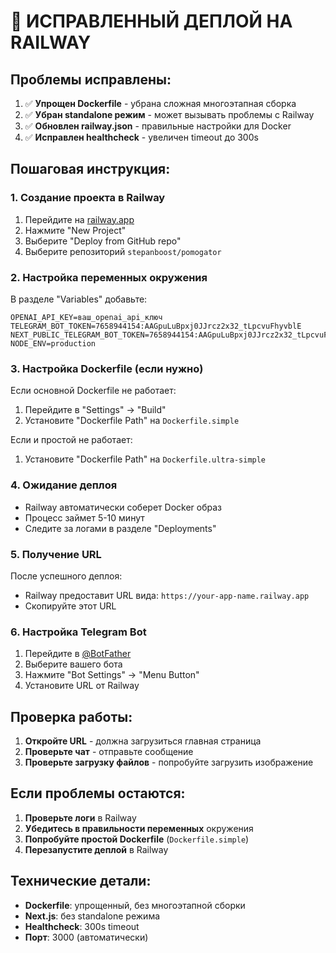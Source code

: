 # 🚀 ИСПРАВЛЕННЫЙ ДЕПЛОЙ НА RAILWAY

## Проблемы исправлены:

1. ✅ **Упрощен Dockerfile** - убрана сложная многоэтапная сборка
2. ✅ **Убран standalone режим** - может вызывать проблемы с Railway
3. ✅ **Обновлен railway.json** - правильные настройки для Docker
4. ✅ **Исправлен healthcheck** - увеличен timeout до 300s

## Пошаговая инструкция:

### 1. Создание проекта в Railway
1. Перейдите на [railway.app](https://railway.app)
2. Нажмите "New Project"
3. Выберите "Deploy from GitHub repo"
4. Выберите репозиторий `stepanboost/pomogator`

### 2. Настройка переменных окружения
В разделе "Variables" добавьте:

```
OPENAI_API_KEY=ваш_openai_api_ключ
TELEGRAM_BOT_TOKEN=7658944154:AAGpuLuBpxj0JJrcz2x32_tLpcvuFhyvblE
NEXT_PUBLIC_TELEGRAM_BOT_TOKEN=7658944154:AAGpuLuBpxj0JJrcz2x32_tLpcvuFhyvblE
NODE_ENV=production
```

### 3. Настройка Dockerfile (если нужно)
Если основной Dockerfile не работает:
1. Перейдите в "Settings" → "Build"
2. Установите "Dockerfile Path" на `Dockerfile.simple`

Если и простой не работает:
1. Установите "Dockerfile Path" на `Dockerfile.ultra-simple`

### 4. Ожидание деплоя
- Railway автоматически соберет Docker образ
- Процесс займет 5-10 минут
- Следите за логами в разделе "Deployments"

### 5. Получение URL
После успешного деплоя:
- Railway предоставит URL вида: `https://your-app-name.railway.app`
- Скопируйте этот URL

### 6. Настройка Telegram Bot
1. Перейдите в [@BotFather](https://t.me/botfather)
2. Выберите вашего бота
3. Нажмите "Bot Settings" → "Menu Button"
4. Установите URL от Railway

## Проверка работы:

1. **Откройте URL** - должна загрузиться главная страница
2. **Проверьте чат** - отправьте сообщение
3. **Проверьте загрузку файлов** - попробуйте загрузить изображение

## Если проблемы остаются:

1. **Проверьте логи** в Railway
2. **Убедитесь в правильности переменных** окружения
3. **Попробуйте простой Dockerfile** (`Dockerfile.simple`)
4. **Перезапустите деплой** в Railway

## Технические детали:

- **Dockerfile**: упрощенный, без многоэтапной сборки
- **Next.js**: без standalone режима
- **Healthcheck**: 300s timeout
- **Порт**: 3000 (автоматически)
